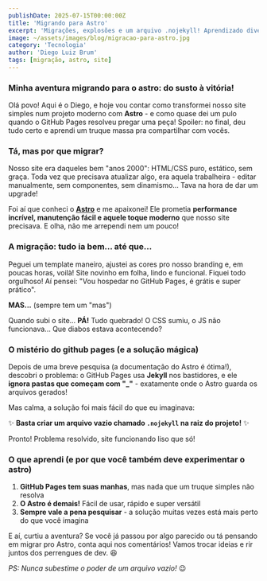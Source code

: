 ```yaml
---
publishDate: 2025-07-15T00:00:00Z
title: 'Migrando para Astro'
excerpt: 'Migrações, explosões e um arquivo .nojekyll! Aprendizado divertido e site top!'
image: ~/assets/images/blog/migracao-para-astro.jpg
category: 'Tecnologia'
author: 'Diego Luiz Brum'
tags: [migração, astro, site]
---
```


### **Minha aventura migrando para o astro: do susto à vitória!**  

Olá povo! Aqui é o Diego, e hoje vou contar como transformei nosso site simples num projeto moderno com **Astro** - e como quase dei um pulo quando o GitHub Pages resolveu pregar uma peça! Spoiler: no final, deu tudo certo e aprendi um truque massa pra compartilhar com vocês.  

### **Tá, mas por que migrar?**  

Nosso site era daqueles bem "anos 2000": HTML/CSS puro, estático, sem graça. Toda vez que precisava atualizar algo, era aquela trabalheira - editar manualmente, sem componentes, sem dinamismo... Tava na hora de dar um upgrade!  

Foi aí que conheci o **[Astro](https://astro.build/)** e me apaixonei! Ele prometia **performance incrível, manutenção fácil e aquele toque moderno** que nosso site precisava. E olha, não me arrependi nem um pouco!  

### **A migração: tudo ia bem... até que...**  

Peguei um template maneiro, ajustei as cores pro nosso branding e, em poucas horas, voilà! Site novinho em folha, lindo e funcional. Fiquei todo orgulhoso! Aí pensei: "Vou hospedar no GitHub Pages, é grátis e super prático".  

**MAS...** (sempre tem um "mas")

Quando subi o site... **PÁ!** Tudo quebrado! O CSS sumiu, o JS não funcionava... Que diabos estava acontecendo?  

### **O mistério do github pages (e a solução mágica)**  

Depois de uma breve pesquisa (a documentação do Astro é ótima!), descobri o problema: o GitHub Pages usa **Jekyll** nos bastidores, e ele **ignora pastas que começam com "_"** - exatamente onde o Astro guarda os arquivos gerados!  

Mas calma, a solução foi mais fácil do que eu imaginava:  

✨ **Basta criar um arquivo vazio chamado `.nojekyll` na raiz do projeto!** ✨  

Pronto! Problema resolvido, site funcionando liso que só!  

### **O que aprendi (e por que você também deve experimentar o astro)**  

1. **GitHub Pages tem suas manhas**, mas nada que um truque simples não resolva  
2. **O Astro é demais!** Fácil de usar, rápido e super versátil  
3. **Sempre vale a pena pesquisar** - a solução muitas vezes está mais perto do que você imagina  

E aí, curtiu a aventura? Se você já passou por algo parecido ou tá pensando em migrar pro Astro, conta aqui nos comentários! Vamos trocar ideias e rir juntos dos perrengues de dev. 😆  

*PS: Nunca subestime o poder de um arquivo vazio!* 😉